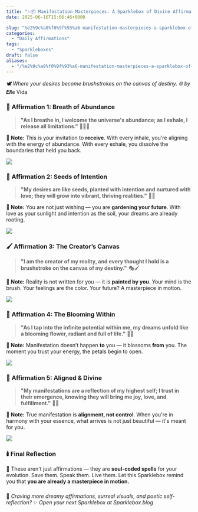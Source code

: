 ```yaml
---
title: "✨📦 Manifestation Masterpieces: A Sparklebox of Divine Affirmations"
date: 2025-06-16T15:06:46+0000

slug: "%e2%9c%a8%f0%9f%93%a6-manifestation-masterpieces-a-sparklebox-of-divine-affirmations"
categories:
  - "Daily Affirmations"
tags:
  - "Sparkleboxes"
draft: false
aliases:
  - "/%e2%9c%a8%f0%9f%93%a6-manifestation-masterpieces-a-sparklebox-of-divine-affirmations/"
---
```

*🕊️ Where your desires become brushstrokes on the canvas of destiny.
🌐 by **El***le Vida

### 🌈 **Affirmation 1: Breath of Abundance**

> **"As I breathe in, I welcome the universe's abundance; as I exhale, I release all limitations."** 💆‍♀️🌈

**📝 Note:**
This is your invitation to **receive**. With every inhale, you're aligning with the energy of abundance. With every exhale, you dissolve the boundaries that held you back.

![](/masterpieces1-1024x775.jpg)

### 🌱 **Affirmation 2: Seeds of Intention**

> **"My desires are like seeds, planted with intention and nurtured with love; they will grow into vibrant, thriving realities."** 🌱💚

**📝 Note:**
You are not just wishing — you are **gardening your future**. With love as your sunlight and intention as the soil, your dreams are already rooting.

![](/masterpieces2-1024x775.jpg)

### 🖌️ **Affirmation 3: The Creator’s Canvas**

> **"I am the creator of my reality, and every thought I hold is a brushstroke on the canvas of my destiny."** 🎭🖌️

**📝 Note:**
Reality is not written for you — it is **painted by you**. Your mind is the brush. Your feelings are the color. Your future? A masterpiece in motion.

![](/masterpieces3-1024x775.jpg)

### 🌺 **Affirmation 4: The Blooming Within**

> **"As I tap into the infinite potential within me, my dreams unfold like a blooming flower, radiant and full of life."** 💫🌺

**📝 Note:**
Manifestation doesn’t happen **to** you — it blossoms **from** you. The moment you trust your energy, the petals begin to open.

![](/masterpieces4-1024x775.jpg)

### 🙏 **Affirmation 5: Aligned & Divine**

> **"My manifestations are a reflection of my highest self; I trust in their emergence, knowing they will bring me joy, love, and fulfillment."** 🙏💖

**📝 Note:**
True manifestation is **alignment, not control**. When you're in harmony with your essence, what arrives is not just beautiful — it's meant for you.

![](/masterpieces5-1024x775.jpg)

### 🕯️ **Final Reflection**

🌟 These aren't just affirmations — they are **soul-coded spells** for your evolution. Save them. Speak them. Live them. Let this Sparklebox remind you that **you are already a masterpiece in motion.**

### 

💫 *Craving more dreamy affirmations, surreal visuals, and poetic self-reflection?*
✨ *Open your next Sparklebox at Sparklebox.blog*